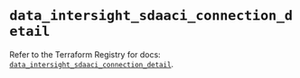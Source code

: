 # `data_intersight_sdaaci_connection_detail`

Refer to the Terraform Registry for docs: [`data_intersight_sdaaci_connection_detail`](https://registry.terraform.io/providers/ciscodevnet/intersight/1.0.71/docs/data-sources/sdaaci_connection_detail).
